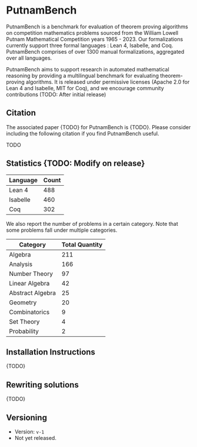 # PutnamBench

PutnamBench is a benchmark for evaluation of theorem proving algorithms on competition mathematics problems sourced from the William Lowell Putnam Mathematical Competition years 1965 - 2023. Our formalizations currently support three formal languages : Lean 4, Isabelle, and Coq. PutnamBench comprises of over 1300 manual formalizations, aggregated over all languages.

PutnamBench aims to support research in automated mathematical reasoning by providing a multilingual benchmark for evaluating theorem-proving algorithms. It is released under permissive licenses (Apache 2.0 for Lean 4 and Isabelle, MIT for Coq), and we encourage community contributions (TODO: After initial release)

## Citation
The associated paper {TODO} for PutnamBench is {TODO}. Please consider including the following citation if you find PutnamBench useful.

TODO

## Statistics {TODO: Modify on release}

| Language      | Count          |
| ------------- | -------------- |
| Lean 4        | 488            |
| Isabelle      | 460            |
| Coq           | 302            |

We also report the number of problems in a certain category. Note that some problems fall under multiple categories.

| Category         | Total Quantity | 
| ---------------- | -------------- | 
| Algebra          | 211            | 
| Analysis         | 166            |
| Number Theory    | 97             | 
| Linear Algebra   | 42             | 
| Abstract Algebra | 25             | 
| Geometry         | 20             | 
| Combinatorics    | 9              | 
| Set Theory       | 4              | 
| Probability      | 2              | 

## Installation Instructions
{TODO}

## Rewriting solutions
{TODO}

## Versioning
- Version: `v-1`
- Not yet released.

